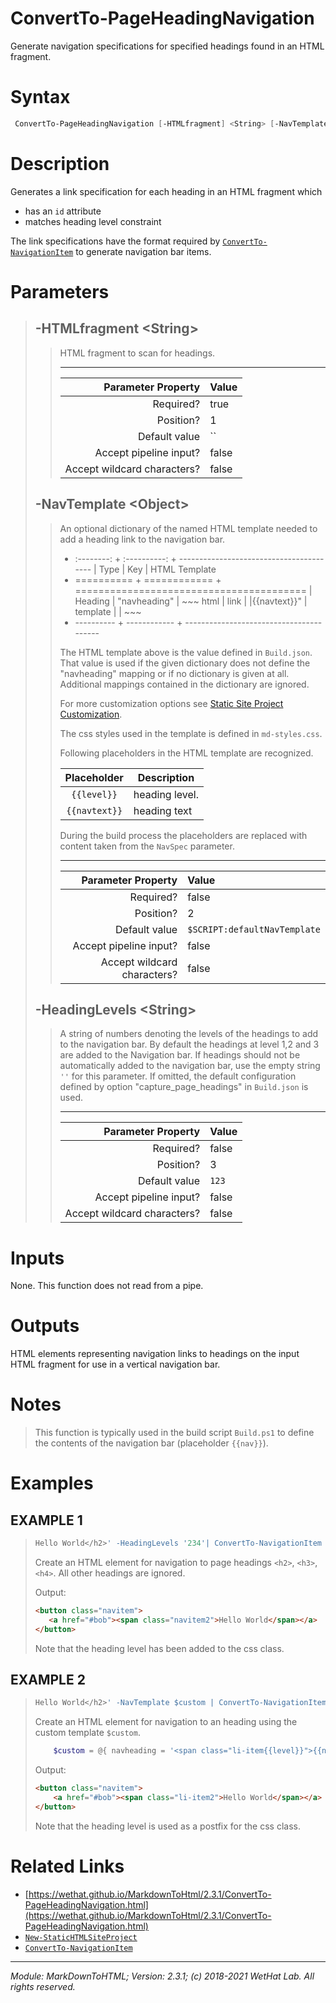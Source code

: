 ﻿# ConvertTo-PageHeadingNavigation

Generate navigation specifications for specified headings found in an HTML
fragment.

# Syntax
```PowerShell
 ConvertTo-PageHeadingNavigation [-HTMLfragment] <String> [-NavTemplate] <Object> [-HeadingLevels] <String>  [<CommonParameters>] 
```


# Description


Generates a link specification for each heading in an HTML fragment which
* has an `id` attribute
* matches heading level constraint

The link specifications have the format required by [`ConvertTo-NavigationItem`](ConvertTo-NavigationItem.md)
to generate navigation bar items.





# Parameters

<blockquote>



## -HTMLfragment \<String\>

<blockquote>

HTML fragment to scan for headings.

---

Parameter Property         | Value
--------------------------:|:----------
Required?                  | true
Position?                  | 1
Default value              | ``
Accept pipeline input?     | false
Accept wildcard characters?| false

</blockquote>
 

## -NavTemplate \<Object\>

<blockquote>

An optional dictionary of the named HTML template needed to add a heading
link to the navigation bar.

+ :--------: + :----------: + ----------------------------------------
| Type       | Key          | HTML Template
+ ========== + ============ + ========================================
| Heading    | "navheading" | ~~~ html
| link       |              |<span class='navitem{{level}}'>{{navtext}}</span>"
| template   |              | ~~~
+ ---------- + ------------ + ----------------------------------------

The HTML template above is the value defined in
`Build.json`. That value is used if the given dictionary does not define the
"navheading" mapping or if no dictionary is given at all. Additional mappings
contained in the dictionary are ignored.

For more customization options see
[Static Site Project Customization](about_MarkdownToHTML.md#static-site-project-customization).

The css styles used in the template is defined in `md-styles.css`.

Following placeholders in the HTML template are recognized.

| Placeholder   | Description
| :-----------: | -----------
| `{{level}}`   | heading level.
| `{{navtext}}` | heading text

During the build process the placeholders are replaced with content taken from
the `NavSpec` parameter.

---

Parameter Property         | Value
--------------------------:|:----------
Required?                  | false
Position?                  | 2
Default value              | `$SCRIPT:defaultNavTemplate`
Accept pipeline input?     | false
Accept wildcard characters?| false

</blockquote>
 

## -HeadingLevels \<String\>

<blockquote>

A string of numbers denoting the levels of the headings to add to the navigation
bar. By default the headings at level 1,2 and 3 are added to the Navigation bar.
If headings should not be automatically added to the navigation bar, use the
empty string `''` for this parameter. If omitted, the default configuration
defined by option "capture_page_headings" in `Build.json` is used.

---

Parameter Property         | Value
--------------------------:|:----------
Required?                  | false
Position?                  | 3
Default value              | `123`
Accept pipeline input?     | false
Accept wildcard characters?| false

</blockquote>


</blockquote>


# Inputs
None. This function does not read from a pipe.


# Outputs
HTML elements representing navigation links to headings on the input HTML
fragment for use in a vertical navigation bar.

# Notes

<blockquote>

This function is typically used in the build script `Build.ps1` to define
the contents of the navigation bar (placeholder `{{nav}}`).

</blockquote>


# Examples


## EXAMPLE 1

> ~~~ PowerShell
> Hello World</h2>' -HeadingLevels '234'| ConvertTo-NavigationItem
> ~~~
>
> 
> Create an HTML element for navigation to page headings `<h2>`, `<h3>`, `<h4>`.
> All other headings are ignored.
> 
> Output:
> 
> ~~~ HTML
> <button class="navitem">
>    <a href="#bob"><span class="navitem2">Hello World</span></a>
> </button>
> ~~~
> 
> Note that the heading level has been added to the css class.
> 
> 
> 
> 
> 
> 
> 
> 
> 
> 
> 
> 
 
## EXAMPLE 2

> ~~~ PowerShell
> Hello World</h2>' -NavTemplate $custom | ConvertTo-NavigationItem
> ~~~
>
> 
> Create an HTML element for navigation to an heading using the custom template `$custom`.
> 
> ~~~ PowerShell
>     $custom = @{ navheading = '<span class="li-item{{level}}">{{navtext}}</span>'}
> ~~~
> 
> Output:
> 
> ~~~ HTML
> <button class="navitem">
>     <a href="#bob"><span class="li-item2">Hello World</span></a>
> </button>
> ~~~
> 
> Note that the heading level is used as a postfix for the css class.
> 
> 
> 
> 
> 
> 
> 
> 
> 
> 
> 
> 


# Related Links

* [https://wethat.github.io/MarkdownToHtml/2.3.1/ConvertTo-PageHeadingNavigation.html](https://wethat.github.io/MarkdownToHtml/2.3.1/ConvertTo-PageHeadingNavigation.html) 
* [`New-StaticHTMLSiteProject`](New-StaticHTMLSiteProject.md) 
* [`ConvertTo-NavigationItem`](ConvertTo-NavigationItem.md)

---

<cite>Module: MarkDownToHTML; Version: 2.3.1; (c) 2018-2021 WetHat Lab. All rights reserved.</cite>

